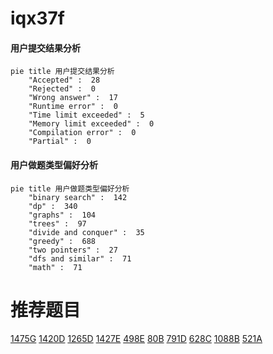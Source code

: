 # iqx37f

<!-- tabs:start -->



#### **用户提交结果分析**

```mermaid
pie title 用户提交结果分析
    "Accepted" :  28
    "Rejected" :  0
    "Wrong answer" :  17
    "Runtime error" :  0
    "Time limit exceeded" :  5
    "Memory limit exceeded" :  0
    "Compilation error" :  0
    "Partial" :  0
```

#### **用户做题类型偏好分析**

```mermaid
pie title 用户做题类型偏好分析
    "binary search" :  142
    "dp" :  340
    "graphs" :  104
    "trees" :  97
    "divide and conquer" :  35
    "greedy" :  688
    "two pointers" :  27
    "dfs and similar" :  71
    "math" :  71
```



<!-- tabs:end -->
# 推荐题目
[1475G](https://codeforces.com/contest/1475/problem/G)
[1420D](https://codeforces.com/contest/1420/problem/D)
[1265D](https://codeforces.com/contest/1265/problem/D)
[1427E](https://codeforces.com/contest/1427/problem/E)
[498E](https://codeforces.com/contest/498/problem/E)
[80B](https://codeforces.com/contest/80/problem/B)
[791D](https://codeforces.com/contest/791/problem/D)
[628C](https://codeforces.com/contest/628/problem/C)
[1088B](https://codeforces.com/contest/1088/problem/B)
[521A](https://codeforces.com/contest/521/problem/A)
